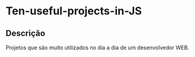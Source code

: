 # Ten-useful-projects-in-JS

## Descrição
Projetos que são muito utilizados no dia a dia de um desenvolvedor WEB.
